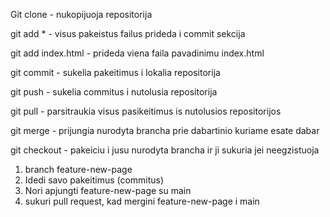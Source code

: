 Git clone <iterpti nuoroda> - nukopijuoja repositorija

git add * - visus pakeistus failus prideda i commit sekcija

git add index.html - prideda viena faila pavadinimu index.html

git commit - sukelia pakeitimus i lokalia repositorija

git push - sukelia commitus i  nutolusia repositorija

git pull - parsitraukia visus pasikeitimus is nutolusios repositorijos

git merge <branch name> - prijungia nurodyta brancha prie dabartinio kuriame esate dabar

git checkout <branch name> - pakeiciu i jusu nurodyta brancha ir ji sukuria jei neegzistuoja

1. branch feature-new-page
2. Idedi savo pakeitimus (commitus)
3. Nori apjungti feature-new-page su main
4. sukuri pull request, kad mergini feature-new-page i main
